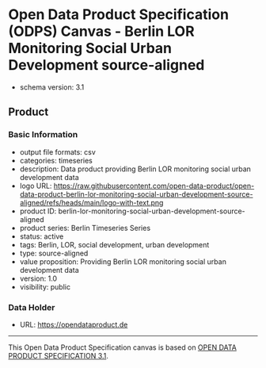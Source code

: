 
# Open Data Product Specification (ODPS) Canvas - Berlin LOR Monitoring Social Urban Development source-aligned

* schema version: 3.1
## Product

### Basic Information

* output file formats: csv
* categories: timeseries
* description: Data product providing Berlin LOR monitoring social urban development data
* logo URL: https://raw.githubusercontent.com/open-data-product/open-data-product-berlin-lor-monitoring-social-urban-development-source-aligned/refs/heads/main/logo-with-text.png
* product ID: berlin-lor-monitoring-social-urban-development-source-aligned
* product series: Berlin Timeseries Series
* status: active
* tags: Berlin, LOR, social development, urban development
* type: source-aligned
* value proposition: Providing Berlin LOR monitoring social urban development data
* version: 1.0
* visibility: public

### Data Holder

* URL: https://opendataproduct.de


---
This Open Data Product Specification canvas is based on [OPEN DATA PRODUCT SPECIFICATION 3.1](https://opendataproducts.org/v3.1/#open-data-product-specification-3-1).